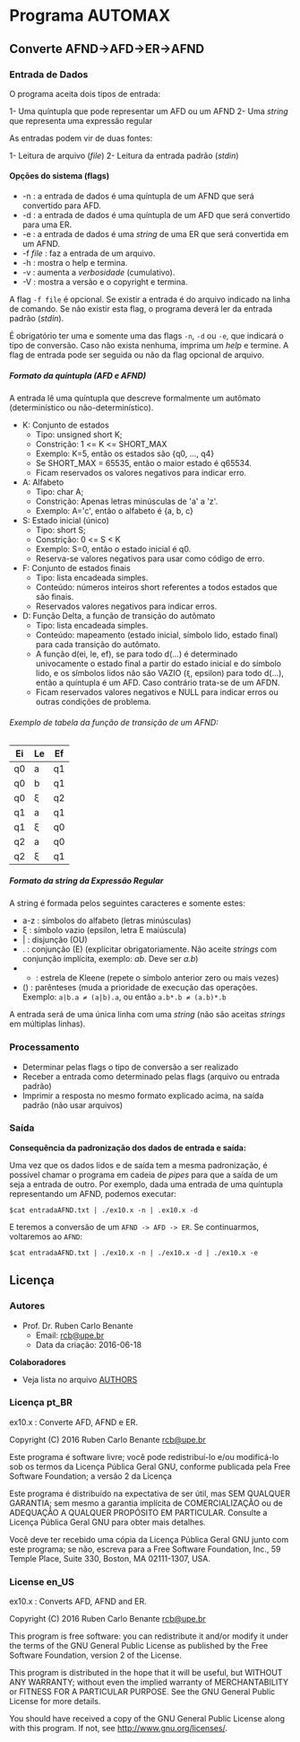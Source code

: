 # Programa AUTOMAX 

## Converte AFND->AFD->ER->AFND

### Entrada de Dados ###

O programa aceita dois tipos de entrada:

1- Uma quíntupla que pode representar um AFD ou um AFND
2- Uma _string_ que representa uma expressão regular

As entradas podem vir de duas fontes:

1- Leitura de arquivo (_file_)
2- Leitura da entrada padrão (_stdin_)

#### Opções do sistema (flags)

* -n : a entrada de dados é uma quíntupla de um AFND que será convertido para AFD.
* -d : a entrada de dados é uma quíntupla de um AFD que será convertido para uma ER.
* -e : a entrada de dados é uma _string_ de uma ER que será convertida em um AFND.
* -f _file_ : faz a entrada de um arquivo.
* -h : mostra o help e termina.
* -v : aumenta a _verbosidade_ (cumulativo).
* -V : mostra a versão e o copyright e termina.

A flag `-f file` é opcional. Se existir a entrada é do arquivo indicado na linha de comando. Se não existir esta flag, o programa deverá ler da entrada padrão (_stdin_).

É obrigatório ter uma e somente uma das flags `-n`, `-d` ou `-e`, que indicará o tipo de conversão. Caso não exista nenhuma, imprima um _help_ e termine. A flag de entrada pode ser seguida ou não da flag opcional de arquivo.

##### Formato da quíntupla (AFD e AFND)

A entrada lê uma quíntupla que descreve formalmente um autômato (determinístico ou não-determinístico).

- K: Conjunto de estados
    - Tipo: unsigned short K;
    - Constrição: 1 <= K <= SHORT\_MAX
    - Exemplo: K=5, então os estados são {q0, ..., q4}
    - Se SHORT\_MAX = 65535, então o maior estado é q65534.
    - Ficam reservados os valores negativos para indicar erro.
- A: Alfabeto
    - Tipo: char A;
    - Constrição: Apenas letras minúsculas de 'a' a 'z'.
    - Exemplo: A='c', então o alfabeto é {a, b, c}
- S: Estado inicial (único)
    - Tipo: short S;
    - Constrição: 0 <= S < K
    - Exemplo: S=0, então o estado inicial é q0.
    - Reserva-se valores negativos para usar como código de erro.
- F: Conjunto de estados finais
    - Tipo: lista encadeada simples.
    - Conteúdo: números inteiros short referentes a todos estados que são finais.
    - Reservados valores negativos para indicar erros.
- D: Função Delta, a função de transição do autômato
    - Tipo: lista encadeada simples.
    - Conteúdo: mapeamento (estado inicial, símbolo lido, estado final) para cada transição do autômato.
    - A função d(ei, le, ef), se para todo d(...) é determinado univocamente o estado final a partir do estado inicial e do símbolo lido, e os símbolos lidos não são VAZIO (`ξ`, epsilon) para todo d(...), então a quíntupla é um AFD. Caso contrário trata-se de um AFDN.
    - Ficam reservados valores negativos e NULL para indicar erros ou outras condições de problema.

###### Exemplo de tabela da função de transição de um AFND:

| Ei | Le | Ef |
|----|----|----|
| q0 |  a | q1 |
| q0 |  b | q1 |
| q0 |  ξ | q2 |
| q1 |  a | q1 |
| q1 |  ξ | q0 |
| q2 |  a | q0 |
| q2 |  ξ | q1 |

##### Formato da string da Expressão Regular

A string é formada pelos seguintes caracteres e somente estes:

- a-z : símbolos do alfabeto (letras minúsculas)
- ξ   : símbolo vazio (epsilon, letra E maiúscula)
- |   : disjunção (OU)
- .   : conjunção (E) (explícitar obrigatoriamente. Não aceite _strings_ com conjunção implícita, exemplo: _ab_. Deve ser _a.b_)
- *   : estrela de Kleene (repete o símbolo anterior zero ou mais vezes)
- ()  : parênteses (muda a prioridade de execução das operações. Exemplo: `a|b.a ≠ (a|b).a`, ou então `a.b*.b ≠ (a.b)*.b`

A entrada será de uma única linha com uma _string_ (não são aceitas _strings_ em múltiplas linhas).

### Processamento

- Determinar pelas flags o tipo de conversão a ser realizado
- Receber a entrada como determinado pelas flags (arquivo ou entrada padrão)
- Imprimir a resposta no mesmo formato explicado acima, na saída padrão (não usar arquivos)

### Saída

**Consequência da padronização dos dados de entrada e saída:**

Uma vez que os dados lidos e de saída tem a mesma padronização, é possível chamar o programa em cadeia de _pipes_ para que a saída de um seja a entrada de outro. Por exemplo, dada uma entrada de uma quíntupla representando um AFND, podemos executar:

`$cat entradaAFND.txt | ./ex10.x -n | .ex10.x -d`

E teremos a conversão de um `AFND -> AFD -> ER`. Se continuarmos, voltaremos ao `AFND`:

`$cat entradaAFND.txt | ./ex10.x -n | ./ex10.x -d | ./ex10.x -e`

## Licença

### Autores

* Prof. Dr. Ruben Carlo Benante
    - Email: <rcb@upe.br>
    - Data da criação: 2016-06-18

**Colaboradores**

* Veja lista no arquivo [AUTHORS](AUTHORS)

### Licença pt\_BR ###

ex10.x : Converte AFD, AFND e ER.

Copyright (C) 2016 Ruben Carlo Benante <rcb@upe.br>

Este programa é software livre; você pode redistribuí-lo e/ou
modificá-lo sob os termos da Licença Pública Geral GNU, conforme
publicada pela Free Software Foundation; a versão 2 da Licença 

Este programa é distribuído na expectativa de ser útil, mas SEM
QUALQUER GARANTIA; sem mesmo a garantia implícita de
COMERCIALIZAÇÃO ou de ADEQUAÇÃO A QUALQUER PROPÓSITO EM
PARTICULAR. Consulte a Licença Pública Geral GNU para obter mais
detalhes.

Você deve ter recebido uma cópia da Licença Pública Geral GNU
junto com este programa; se não, escreva para a Free Software
Foundation, Inc., 59 Temple Place, Suite 330, Boston, MA
02111-1307, USA.

### License en\_US ###

ex10.x : Converts AFD, AFND and ER.

Copyright (C) 2016 Ruben Carlo Benante <rcb@upe.br>

This program is free software: you can redistribute it and/or modify
it under the terms of the GNU General Public License as published by
the Free Software Foundation, version 2 of the License.

This program is distributed in the hope that it will be useful,
but WITHOUT ANY WARRANTY; without even the implied warranty of
MERCHANTABILITY or FITNESS FOR A PARTICULAR PURPOSE.  See the
GNU General Public License for more details.

You should have received a copy of the GNU General Public License
along with this program.  If not, see <http://www.gnu.org/licenses/>.

